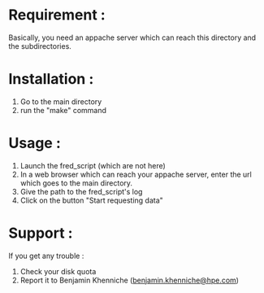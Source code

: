 
Requirement :
=============

Basically, you need an appache server which can reach this directory
and the subdirectories.


Installation :
==============

1.  Go to the main directory
2.  run the "make" command

Usage :
=======

1.  Launch the fred_script (which are not here)
2.  In a web browser which can reach your appache server, enter the url
    which goes to the main directory.
3.  Give the path to the fred_script's log
4.  Click on the button "Start requesting data"

Support :
=========

If you get any trouble :
1.  Check your disk quota
2.  Report it to Benjamin Khenniche (benjamin.khenniche@hpe.com)  
